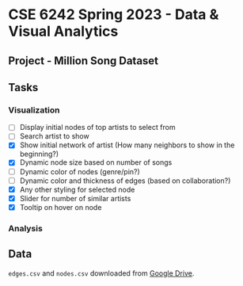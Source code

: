 # CSE 6242 Spring 2023 - Data & Visual Analytics

## Project - Million Song Dataset

## Tasks

### Visualization

- [ ] Display initial nodes of top artists to select from
- [ ] Search artist to show
- [x] Show initial network of artist (How many neighbors to show in the beginning?)
- [x] Dynamic node size based on number of songs
- [ ] Dynamic color of nodes (genre/pin?)
- [ ] Dynamic color and thickness of edges (based on collaboration?)
- [x] Any other styling for selected node
- [x] Slider for number of similar artists
- [x] Tooltip on hover on node

### Analysis

## Data

`edges.csv` and `nodes.csv` downloaded from [Google Drive](https://drive.google.com/drive/folders/1YSNuRQ7hROi0GIUJBAjeSklNeyk_DYqg?usp=share_link).
